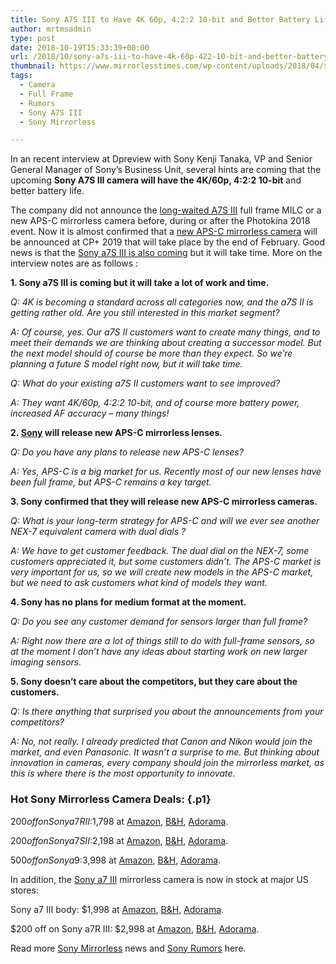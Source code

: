 ```yaml
---
title: Sony A7S III to Have 4K 60p, 4:2:2 10-bit and Better Battery Life
author: mrtmsadmin
type: post
date: 2018-10-19T15:33:39+00:00
url: /2018/10/sony-a7s-iii-to-have-4k-60p-422-10-bit-and-better-battery-life/
thumbnail: https://www.mirrorlesstimes.com/wp-content/uploads/2018/04/sony-a7s-iii-announcement.jpg
tags:
  - Camera
  - Full Frame
  - Rumors
  - Sony A7S III
  - Sony Mirrorless

---
```

In an recent interview at Dpreview with Sony Kenji Tanaka, VP and Senior General Manager of Sony’s Business Unit, several hints are coming that the upcoming **Sony A7S III camera will have the 4K/60p, 4:2:2 10-bit** and better battery life.

The company did not announce the [long-waited A7S III][1] full frame MILC or a new APS-C mirrorless camera before, during or after the Photokina 2018 event. Now it is almost confirmed that a <a href="https://www.dailycameranews.com/tag/sony-a6700/" target="_blank" rel="noopener">new APS-C mirrorless camera</a> will be announced at CP+ 2019 that will take place by the end of February. Good news is that the <a href="https://www.mirrorlesstimes.com/tags/sony-a7s-iii/" target="_blank" rel="noopener">Sony a7S III is also coming</a> but it will take time. More on the interview notes are as follows :<!--more-->

<p class="p1">
  <span class="s1"><b>1. Sony a7S III is coming but it will take a lot of work and time.</b></span>
</p>

<p class="p1">
  <span class="s1"><i>Q: 4K is becoming a standard across all categories now, and the a7S II is getting rather old. Are you still interested in this market segment?</i></span>
</p>

<p class="p1">
  <span class="s1"><i>A: Of course, yes. Our a7S II customers want to create many things, and to meet their demands we are thinking about creating a successor model. But the next model should of course be more than they expect. So we’re planning a future S model right now, but it will take time.</i></span>
</p>

<p class="p1">
  <span class="s1"><i>Q: What do your existing a7S II customers want to see improved?</i></span>
</p>

<p class="p1">
  <span class="s1"><i>A: They want 4K/60p, 4:2:2 10-bit, and of course more battery power, increased AF accuracy – many things!</i></span>
</p>

<p class="p1">
  <span class="s1"><b>2. </b><a href="https://www.dailycameranews.com/category/sony/"><b>Sony</b></a><b> will release new APS-C mirrorless lenses.</b></span>
</p>

<p class="p1">
  <span class="s1"><i>Q: Do you have any plans to release new APS-C lenses?</i></span>
</p>

<p class="p1">
  <span class="s1"><i>A: Yes, APS-C is a big market for us. Recently most of our new lenses have been full frame, but APS-C remains a key target.</i></span>
</p>

<p class="p1">
  <span class="s1"><b>3. Sony confirmed that they will release new APS-C mirrorless cameras.</b></span>
</p>

<p class="p1">
  <span class="s1"><i>Q: What is your long-term strategy for APS-C and will we ever see another NEX-7 equivalent camera with dual dials ?</i></span>
</p>

<p class="p1">
  <span class="s1"><i>A: We have to get customer feedback. The dual dial on the NEX-7, some customers appreciated it, but some customers didn’t. The APS-C market is very important for us, so we will create new models in the APS-C market, but we need to ask customers what kind of models they want.</i></span>
</p>

<p class="p1">
  <span class="s1"><b>4. Sony has no plans for medium format at the moment.</b></span>
</p>

<p class="p1">
  <span class="s1"><i>Q: Do you see any customer demand for sensors larger than full frame?</i></span>
</p>

<p class="p1">
  <span class="s1"><i>A: Right now there are a lot of things still to do with full-frame sensors, so at the moment I don’t have any ideas about starting work on new larger imaging sensors.</i></span>
</p>

<p class="p1">
  <span class="s1"><b>5. Sony doesn’t care about the competitors, but they care about the customers.</b></span>
</p>

<p class="p1">
  <span class="s1"><i>Q: Is there anything that surprised you about the announcements from your competitors?</i></span>
</p>

<p class="p1">
  <span class="s1"><i>A: No, not really. I already predicted that Canon and Nikon would join the market, and even Panasonic. It wasn’t a surprise to me. But thinking about innovation in cameras, every company should join the mirrorless market, as this is where there is the most opportunity to innovate.</i></span>
</p>

### <span class="s1">Hot Sony Mirrorless Camera Deals:</span> {.p1}

$200 off on Sony a7R II: $1,798 at <a class="ext-link" title="" href="https://www.amazon.com/Sony-ILCE7RM2-Full-Frame-Mirrorless-Interchangeable/dp/B00ZDWGFR2/?tag=daicamnew-20" target="_blank" rel="noopener nofollow external noreferrer" data-wpel-link="external" data-amzn-asin="B00ZDWGFR2">Amazon</a>, <a class="ext-link" title="" href="https://www.bhphotovideo.com/c/product/1159878-REG/sony_a7r_mark_ii_digital.html/BI/20175/KBID/14249/" target="_blank" rel="noopener nofollow external noreferrer" data-wpel-link="external">B&H</a>, <a class="ext-link broken_link" title="" href="http://adorama.evyy.net/c/63923/51926/1036?u=https://www.adorama.com/isoa7r2.html" target="_blank" rel="noopener nofollow external noreferrer">Adorama</a>.

$200 off on Sony a7S II: $2,198 at <a class="ext-link" title="" href="https://www.amazon.com/Sony-Full-Frame-Mirrorless-Camera/dp/B0158SRJVQ/?tag=daicamnew-20" target="_blank" rel="noopener nofollow external noreferrer" data-wpel-link="external" data-amzn-asin="B0158SRJVQ">Amazon</a>, <a class="ext-link" title="" href="https://www.bhphotovideo.com/c/product/1186034-REG/sony_ilce7sm2_b_alpha_a7sii_mirrorless_digital.html/BI/20175/KBID/14249/" target="_blank" rel="noopener nofollow external noreferrer" data-wpel-link="external">B&H</a>, <a class="ext-link broken_link" title="" href="https://www.adorama.com/ISOA7SM2.html?KBID=68292" target="_blank" rel="noopener nofollow external noreferrer">Adorama</a>.

$500 off on Sony a9: $3,998 at <a class="ext-link" title="" href="https://www.amazon.com/Sony-Mirrorless-Interchangeable-Lens-Camera-ILCE9/dp/B06ZY7GNKN/?tag=daicamnew-20" target="_blank" rel="noopener nofollow external noreferrer" data-wpel-link="external" data-amzn-asin="B06ZY7GNKN">Amazon</a>, <a class="ext-link" title="" href="https://www.bhphotovideo.com/c/product/1333228-REG/sony_ilce_9_b_alpha_a9_mirrorless_digital.html/BI/20175/KBID/14249/" target="_blank" rel="noopener nofollow external noreferrer" data-wpel-link="external">B&H</a>, <a class="ext-link broken_link" title="" href="https://adorama.evyy.net/c/63923/51926/1036?u=https://www.adorama.com/isoa9.html" target="_blank" rel="noopener nofollow external noreferrer">Adorama</a>.<span id="more-2502"></span>

In addition, the <a href="https://www.mirrorlesstimes.com/tags/sony-a7-iii/" target="_blank" rel="noopener">Sony a7 III</a> mirrorless camera is now in stock at major US stores:

Sony a7 III body: $1,998 at <a class="ext-link" title="" href="https://www.amazon.com/Sony-Full-Frame-Mirrorless-Interchangeable-Lens-ILCE7M3/dp/B07B43WPVK/?tag=daicamnew-20" target="_blank" rel="noopener external noreferrer nofollow" data-amzn-asin="B07B43WPVK" data-wpel-link="external">Amazon</a>, <a class="ext-link" title="" href="https://www.bhphotovideo.com/c/product/1394217-REG/sony_ilce_7m3_alpha_a7_iii_mirrorless.html/BI/20175/KBID/14249/" target="_blank" rel="noopener external noreferrer nofollow" data-wpel-link="external">B&H</a>, <a class="ext-link broken_link" title="" href="https://adorama.evyy.net/c/63923/51926/1036?u=https://www.adorama.com/isoa7m3.html" target="_blank" rel="noopener external noreferrer nofollow">Adorama</a>.

$200 off on Sony a7R III: $2,998 at <a class="ext-link" title="" href="https://www.amazon.com/Sony-42-4MP-Full-frame-Mirrorless-Interchangeable-Lens/dp/B076TGDHPT/?tag=daicamnew-20" target="_blank" rel="noopener external noreferrer nofollow" data-amzn-asin="B076TGDHPT" data-wpel-link="external">Amazon</a>, <a class="ext-link" title="" href="https://www.bhphotovideo.com/c/product/1369441-REG/sony_ilce7rm2_b_alpha_a7r_iii_mirrorless.html/BI/20175/KBID/14249/" target="_blank" rel="noopener external noreferrer nofollow" data-wpel-link="external">B&H</a>, <a class="ext-link broken_link" title="" href="http://adorama.evyy.net/c/63923/51926/1036?u=https://www.adorama.com/isoa7r3.html" target="_blank" rel="noopener external noreferrer nofollow">Adorama</a>.

Read more <a href="https://www.mirrorlesstimes.com/tags/sony-mirrorless/" target="_blank" rel="noopener">Sony Mirrorless</a> news and <a href="https://www.dailycameranews.com/tag/sony-rumors/" target="_blank" rel="noopener">Sony Rumors</a> here.

 [1]: https://www.mirrorlesstimes.com/tags/sony-a7s-iii/